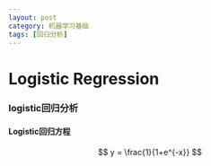 ```yaml
---
layout: post
category: 机器学习基础
tags: [回归分析]
---
```


Logistic Regression
===============

### logistic回归分析

#### Logistic回归方程
$$
y = \frac{1}{1+e^{-x}}
$$


